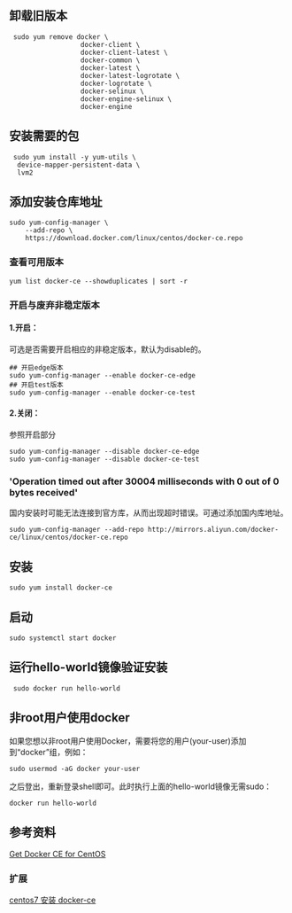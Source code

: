 ## 卸载旧版本
```shell
 sudo yum remove docker \
                  docker-client \
                  docker-client-latest \
                  docker-common \
                  docker-latest \
                  docker-latest-logrotate \
                  docker-logrotate \
                  docker-selinux \
                  docker-engine-selinux \
                  docker-engine
```
## 安装需要的包
```shell
 sudo yum install -y yum-utils \
  device-mapper-persistent-data \
  lvm2
```

## 添加安装仓库地址
```
sudo yum-config-manager \
    --add-repo \
    https://download.docker.com/linux/centos/docker-ce.repo
```
### 查看可用版本
```
yum list docker-ce --showduplicates | sort -r
```

### 开启与废弃非稳定版本

#### 1.开启：
可选是否需要开启相应的非稳定版本，默认为disable的。
```
## 开启edge版本
sudo yum-config-manager --enable docker-ce-edge
## 开启test版本
sudo yum-config-manager --enable docker-ce-test
```

#### 2.关闭：
参照开启部分

```
sudo yum-config-manager --disable docker-ce-edge
sudo yum-config-manager --disable docker-ce-test
```
### 'Operation timed out after 30004 milliseconds with 0 out of 0 bytes received'
国内安装时可能无法连接到官方库，从而出现超时错误。可通过添加国内库地址。

```
sudo yum-config-manager --add-repo http://mirrors.aliyun.com/docker-ce/linux/centos/docker-ce.repo
```

## 安装
```
sudo yum install docker-ce
```

## 启动
```
sudo systemctl start docker
```
## 运行hello-world镜像验证安装
```
 sudo docker run hello-world
```

## 非root用户使用docker
如果您想以非root用户使用Docker，需要将您的用户(your-user)添加到“docker”组，例如：

```
sudo usermod -aG docker your-user
```

之后登出，重新登录shell即可。此时执行上面的hello-world镜像无需sudo：
```
docker run hello-world
```

## 参考资料
[Get Docker CE for CentOS](https://docs.docker.com/install/linux/docker-ce/centos/#install-docker-ce)

### 扩展
[centos7 安装 docker-ce](https://www.jianshu.com/p/36d43ff8aa9a)